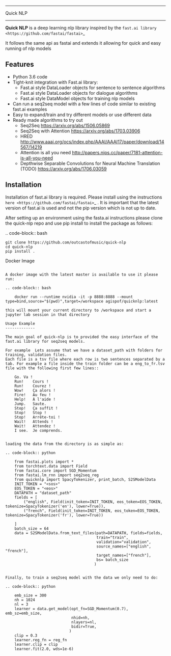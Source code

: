 ***********
Quick NLP
***********


**Quick NLP**  is a deep learning nlp library inspired by the `fast.ai library  <https://github.com/fastai/fastai>`_

It follows the same api as fastai and extends it allowing for quick and easy running of nlp models

Features
--------

- Python 3.6 code
- Tight-knit integration with Fast.ai library:
    - Fast.ai style DataLoader objects for sentence to sentence algorithms
    - Fast.ai style DataLoader objects for dialogue algorithms
    - Fast.ai style DataModel objects for training nlp models
- Can run a seq2seq model with a few lines of code similar to existing fast.ai examples
- Easy to expand/train and try different models or use different data
- Ready made algorithms to try out
    - Seq2Seq https://arxiv.org/abs/1506.05869
    - Seq2Seq with Attention https://arxiv.org/abs/1703.03906
    - HRED http://www.aaai.org/ocs/index.php/AAAI/AAAI17/paper/download/14567/14219
    - Attention is all you need http://papers.nips.cc/paper/7181-attention-is-all-you-need
    - Depthwise Separable Convolutions for Neural Machine Translation (TODO) https://arxiv.org/abs/1706.03059


Installation
------------

Installation of fast.ai library is required. Please install using the instructions `here <https://github.com/fastai/fastai>`_ .
It is important that the latest version of fast.ai is used and not the pip version which is not up to date.


After setting up an environment using the fasta.ai instructions please clone the quick-nlp repo and use pip install to install the package as follows:

.. code-block:: bash

    git clone https://github.com/outcastofmusic/quick-nlp
    cd quick-nlp
    pip install .


Docker Image
~~~~~~~~~~~~

A docker image with the latest master is available to use it please run:

.. code-block:: bash

    docker run --runtime nvidia -it -p 8888:8888 --mount type=bind,source="$(pwd)",target=/workspace agispof/quicknlp:latest

this will mount your current directory to /workspace and start a jupyter lab session in that directory

Usage Example
-------------

The main goal of quick-nlp is to provided the easy interface of the fast.ai library for seq2seq models.

For example  Lets assume that we have a dataset_path with folders for training, validation files.
Each file is a tsv file where each row is two sentences separated by a tab. For example a file inside the train folder can be a eng_to_fr.tsv file with the following first few lines::

    Go.	Va !
    Run!	Cours !
    Run!	Courez !
    Wow!	Ça alors !
    Fire!	Au feu !
    Help!	À l'aide !
    Jump.	Saute.
    Stop!	Ça suffit !
    Stop!	Stop !
    Stop!	Arrête-toi !
    Wait!	Attends !
    Wait!	Attendez !
    I see.	Je comprends.


loading the data from the directory is as simple as:

.. code-block:: python

    from fastai.plots import *
    from torchtext.data import Field
    from fastai.core import SGD_Momentum
    from fastai.lm_rnn import seq2seq_reg
    from quicknlp import SpacyTokenizer, print_batch, S2SModelData
    INIT_TOKEN = "<sos>"
    EOS_TOKEN = "<eos>"
    DATAPATH = "dataset_path"
    fields = [
        ("english", Field(init_token=INIT_TOKEN, eos_token=EOS_TOKEN, tokenize=SpacyTokenizer('en'), lower=True)),
        ("french", Field(init_token=INIT_TOKEN, eos_token=EOS_TOKEN, tokenize=SpacyTokenizer('fr'), lower=True))

    ]
    batch_size = 64
    data = S2SModelData.from_text_files(path=DATAPATH, fields=fields,
                                        train="train",
                                        validation="validation",
                                        source_names=["english", "french"],
                                        target_names=["french"],
                                        bs= batch_size
                                       )


Finally, to train a seq2seq model with the data we only need to do:

.. code-block:: python

    emb_size = 300
    nh = 1024
    nl = 3
    learner = data.get_model(opt_fn=SGD_Momentum(0.7), emb_sz=emb_size,
                             nhid=nh,
                             nlayers=nl,
                             bidir=True,
                            )
    clip = 0.3
    learner.reg_fn = reg_fn
    learner.clip = clip
    learner.fit(2.0, wds=1e-6)


